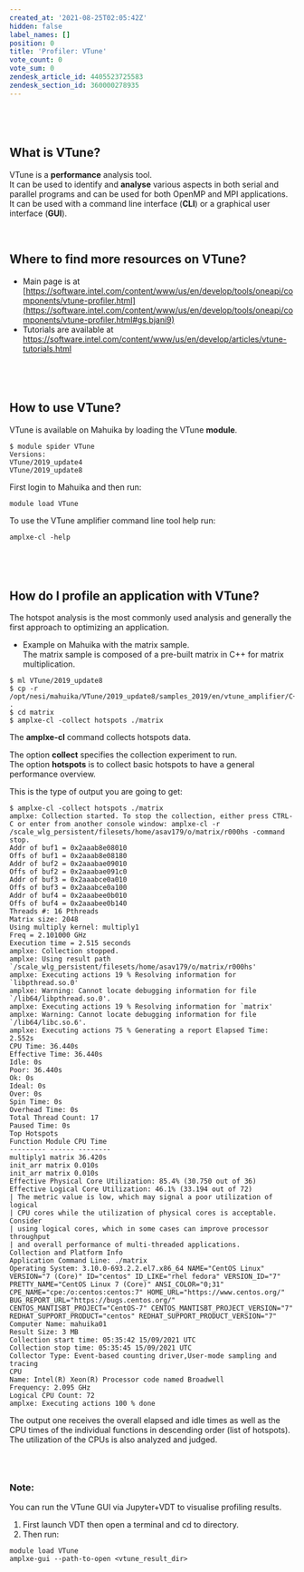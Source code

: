 ```yaml
---
created_at: '2021-08-25T02:05:42Z'
hidden: false
label_names: []
position: 0
title: 'Profiler: VTune'
vote_count: 0
vote_sum: 0
zendesk_article_id: 4405523725583
zendesk_section_id: 360000278935
---
```


##  

##  What is VTune?  

VTune is a **performance** analysis tool.  
It can be used to identify and **analyse** various aspects in both
serial and parallel programs and can be used for both OpenMP and MPI
applications.  
It can be used with a command line interface (**CLI**) or a graphical
user interface (**GUI**).  
  
  

 

## Where to find more resources on VTune?  

-   Main page is at
    [https://software.intel.com/content/www/us/en/develop/tools/oneapi/components/vtune-profiler.html](https://software.intel.com/content/www/us/en/develop/tools/oneapi/components/vtune-profiler.html#gs.bjani9)
-   Tutorials are available at
    <https://software.intel.com/content/www/us/en/develop/articles/vtune-tutorials.html>

##  

##  How to use VTune?

  
VTune is available on Mahuika by loading the VTune **module**.

    $ module spider VTune
    Versions:
    VTune/2019_update4
    VTune/2019_update8

First login to Mahuika and then run:

    module load VTune

To use the VTune amplifier command line tool help run:

    amplxe-cl -help

##  

##  How do I profile an application with VTune?  

The hotspot analysis is the most commonly used analysis and generally
the first approach to optimizing an application.

-   Example on Mahuika with the matrix sample.  
    The matrix sample is composed of a pre-built matrix in C++ for
    matrix multiplication.

<!-- -->

    $ ml VTune/2019_update8
    $ cp -r /opt/nesi/mahuika/VTune/2019_update8/samples_2019/en/vtune_amplifier/C++/matrix .
    $ cd matrix
    $ amplxe-cl -collect hotspots ./matrix

  
The **amplxe-cl** command collects hotspots data.

The option **collect** specifies the collection experiment to run.  
The option **hotspots** is to collect basic hotspots to have a general
performance overview.  
  
This is the type of output you are going to get:

    $ amplxe-cl -collect hotspots ./matrix
    amplxe: Collection started. To stop the collection, either press CTRL-C or enter from another console window: amplxe-cl -r /scale_wlg_persistent/filesets/home/asav179/o/matrix/r000hs -command stop.
    Addr of buf1 = 0x2aaab8e08010
    Offs of buf1 = 0x2aaab8e08180
    Addr of buf2 = 0x2aaabae09010
    Offs of buf2 = 0x2aaabae091c0
    Addr of buf3 = 0x2aaabce0a010
    Offs of buf3 = 0x2aaabce0a100
    Addr of buf4 = 0x2aaabee0b010
    Offs of buf4 = 0x2aaabee0b140
    Threads #: 16 Pthreads
    Matrix size: 2048
    Using multiply kernel: multiply1
    Freq = 2.101000 GHz
    Execution time = 2.515 seconds
    amplxe: Collection stopped.
    amplxe: Using result path `/scale_wlg_persistent/filesets/home/asav179/o/matrix/r000hs'
    amplxe: Executing actions 19 % Resolving information for `libpthread.so.0'
    amplxe: Warning: Cannot locate debugging information for file `/lib64/libpthread.so.0'.
    amplxe: Executing actions 19 % Resolving information for `matrix'
    amplxe: Warning: Cannot locate debugging information for file `/lib64/libc.so.6'.
    amplxe: Executing actions 75 % Generating a report Elapsed Time: 2.552s
    CPU Time: 36.440s
    Effective Time: 36.440s
    Idle: 0s
    Poor: 36.440s
    Ok: 0s
    Ideal: 0s
    Over: 0s
    Spin Time: 0s
    Overhead Time: 0s
    Total Thread Count: 17
    Paused Time: 0s
    Top Hotspots
    Function Module CPU Time
    --------- ------ --------
    multiply1 matrix 36.420s
    init_arr matrix 0.010s
    init_arr matrix 0.010s
    Effective Physical Core Utilization: 85.4% (30.750 out of 36)
    Effective Logical Core Utilization: 46.1% (33.194 out of 72)
    | The metric value is low, which may signal a poor utilization of logical
    | CPU cores while the utilization of physical cores is acceptable. Consider
    | using logical cores, which in some cases can improve processor throughput
    | and overall performance of multi-threaded applications.
    Collection and Platform Info
    Application Command Line: ./matrix
    Operating System: 3.10.0-693.2.2.el7.x86_64 NAME="CentOS Linux" VERSION="7 (Core)" ID="centos" ID_LIKE="rhel fedora" VERSION_ID="7" PRETTY_NAME="CentOS Linux 7 (Core)" ANSI_COLOR="0;31" CPE_NAME="cpe:/o:centos:centos:7" HOME_URL="https://www.centos.org/" BUG_REPORT_URL="https://bugs.centos.org/" CENTOS_MANTISBT_PROJECT="CentOS-7" CENTOS_MANTISBT_PROJECT_VERSION="7" REDHAT_SUPPORT_PRODUCT="centos" REDHAT_SUPPORT_PRODUCT_VERSION="7"
    Computer Name: mahuika01
    Result Size: 3 MB
    Collection start time: 05:35:42 15/09/2021 UTC
    Collection stop time: 05:35:45 15/09/2021 UTC
    Collector Type: Event-based counting driver,User-mode sampling and tracing
    CPU
    Name: Intel(R) Xeon(R) Processor code named Broadwell
    Frequency: 2.095 GHz
    Logical CPU Count: 72
    amplxe: Executing actions 100 % done

The output one receives the overall elapsed and idle times as well as
the CPU times of the individual functions in descending order (list of
hotspots).  
The utilization of the CPUs is also analyzed and judged.

###  

### <span class="wysiwyg-underline">Note:</span>

You can run the VTune GUI via Jupyter+VDT to visualise profiling
results.

1.  First launch VDT then open a terminal and cd to directory.
2.  Then run:

<!-- -->

    module load VTune
    amplxe-gui --path-to-open <vtune_result_dir>

 
